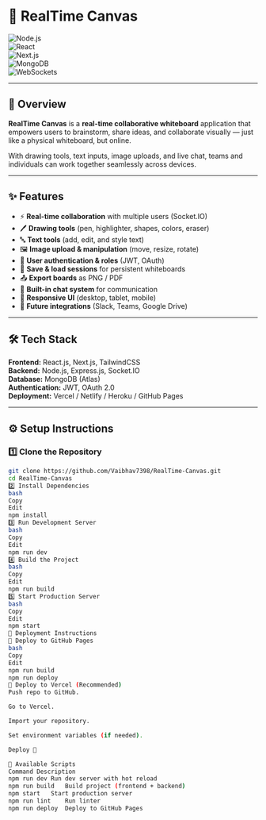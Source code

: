 # 🎨 RealTime Canvas  
  
![Node.js](https://img.shields.io/badge/Node.js-18.x-green?logo=node.js)  
![React](https://img.shields.io/badge/React-18-blue?logo=react)  
![Next.js](https://img.shields.io/badge/Next.js-14-black?logo=next.js)  
![MongoDB](https://img.shields.io/badge/MongoDB-Atlas-green?logo=mongodb)  
![WebSockets](https://img.shields.io/badge/WebSockets-Socket.IO-lightgrey?logo=socket.io)  

---

## 📌 Overview  

**RealTime Canvas** is a **real-time collaborative whiteboard** application that empowers users to brainstorm, share ideas, and collaborate visually — just like a physical whiteboard, but online.  

With drawing tools, text inputs, image uploads, and live chat, teams and individuals can work together seamlessly across devices.  

---

## ✨ Features  

- ⚡ **Real-time collaboration** with multiple users (Socket.IO)  
- 🖊️ **Drawing tools** (pen, highlighter, shapes, colors, eraser)  
- 🔤 **Text tools** (add, edit, and style text)  
- 🖼️ **Image upload & manipulation** (move, resize, rotate)  
- 👤 **User authentication & roles** (JWT, OAuth)  
- 💾 **Save & load sessions** for persistent whiteboards  
- 📤 **Export boards** as PNG / PDF  
- 💬 **Built-in chat system** for communication  
- 📱 **Responsive UI** (desktop, tablet, mobile)  
- 🔗 **Future integrations** (Slack, Teams, Google Drive)  

---

## 🛠️ Tech Stack  

**Frontend:** React.js, Next.js, TailwindCSS  
**Backend:** Node.js, Express.js, Socket.IO  
**Database:** MongoDB (Atlas)  
**Authentication:** JWT, OAuth 2.0  
**Deployment:** Vercel / Netlify / Heroku / GitHub Pages  

---

## ⚙️ Setup Instructions  

### 1️⃣ Clone the Repository  
```bash
git clone https://github.com/Vaibhav7398/RealTime-Canvas.git
cd RealTime-Canvas
2️⃣ Install Dependencies
bash
Copy
Edit
npm install
3️⃣ Run Development Server
bash
Copy
Edit
npm run dev
4️⃣ Build the Project
bash
Copy
Edit
npm run build
5️⃣ Start Production Server
bash
Copy
Edit
npm start
🚀 Deployment Instructions
📍 Deploy to GitHub Pages
bash
Copy
Edit
npm run build
npm run deploy
📍 Deploy to Vercel (Recommended)
Push repo to GitHub.

Go to Vercel.

Import your repository.

Set environment variables (if needed).

Deploy 🚀

📜 Available Scripts
Command	Description
npm run dev	Run dev server with hot reload
npm run build	Build project (frontend + backend)
npm start	Start production server
npm run lint	Run linter
npm run deploy	Deploy to GitHub Pages